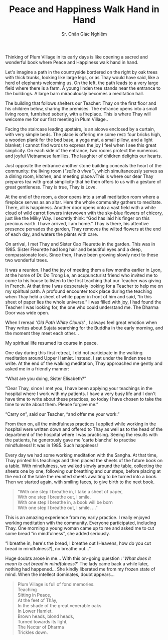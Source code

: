 ﻿---
title: Peace and Happiness Walk Hand in Hand 
author: Sr. Chân Giác Nghiêm
---

Thinking of Plum Village in its early days is like opening a sacred and wonderful book where Peace and Happiness walk hand in hand.

Let's imagine a path in the countryside bordered on the right by oak trees with thick trunks, looking like large legs, or as Thay would have said, like a herd of elephants welcoming us. On the left, the path leads to a very large field where there is a farm. A young linden tree stands near the entrance to the buildings. A large barn miraculously becomes a meditation hall.

The building that follows shelters our Teacher: Thay on the first floor and his children below, sharing the premises. The entrance opens into a small living room, furnished soberly, with a fireplace. This is where Thay will welcome me for our first meeting in Plum Village..

Facing the staircase leading upstairs, is an alcove enclosed by a curtain, with very simple beds. The place is offering me some rest: four bricks high, a wooden plank for the bed base, a yoga mat, a small pillow, and a light blanket; I cannot find words to express the joy I feel when I see this great simplicity. On each side of the entrance, two rooms protect the numerous and joyful Vietnamese families. The laughter of children delights our hearts.

Just opposite the entrance another stone building conceals the heart of the community: the living room (*"salle à vivre"*), which simultaneously serves as a dining room, kitchen, and meeting place.vThis is where our dear Thay prepares tea with great simplicity that he then offers to us with a gesture of great gentleness. Thay is true, Thay is Love.

At the end of the room, a door opens into a small meditation room where a fireplace serves as an altar. Here the whole community gathers to meditate. There, all is happiness. Another door opens onto a vast field with a white cloud of wild carrot flowers interwoven with the sky-blue flowers of chicory, just like the Milky Way. I secretly think: “God has laid his finger on this precious earth. I have arrived, I am home.” Thay is there, his attentive presence pervades the garden, Thay removes the wilted flowers at the end of each day, and waters the plants with care.

On arrival, I met Thay and Sister Cao Fleurette in the garden. This was in 1985. Sister Fleurette had long hair and beautiful eyes and a deep, compassionate look. Since then, I have been growing slowly next to these two wonderful trees.

It was a reunion. I had the joy of meeting them a few months earlier in Lyon, at the home of Dr. Do Trong Le, an acupuncturist friend who invited me to come to his house to listen to the first teaching that our Teacher was giving in French. At that time I was desperately looking for a Teacher to help me on my spiritual path. A profound encounter took place during the teaching when Thay held a sheet of white paper in front of him and said, “In this sheet of paper lies the whole universe.” I was filled with joy, I had found the Teacher I was looking for, the one who could understand me. The Dharma Door was wide open.

When I reread *'Old Path White Clouds'* , I always feel great emotion when Thay writes about Sujata searching for the Buddha in the early morning, and the moment they meet each other… 

My spiritual life resumed its course in peace.

One day during this first retreat, I did not participate in the walking meditation around Upper Hamlet. Instead, I sat under the linden tree to write. At the end of the walking meditation, Thay approached me gently and asked me in a friendly manner:

“What are you doing, Sister Elisabeth?”

“Dear Thay, since I met you, I have been applying your teachings in the hospital where I work with my patients. I have a very busy life and I don't have time to write about these practices, so today I have chosen to take the time to write about them. Please forgive me.”

“Carry on”, said our Teacher, “and offer me your work.”

From then on, all the mindfulness practices I applied while working in the hospital were written down and offered to Thay as well as to the head of the department of the hospital where I was practising. Seeing the results with the patients, he generously gave me 'carte blanche' to practise mindfulness! It was in 1985. Such happiness!

Every day we had some working meditation with the Sangha. At that time, Thay printed his teachings and then placed the sheets of the future book on a table. With mindfulness, we walked slowly around the table, collecting the sheets one by one, following our breathing and our steps, before placing at the end of the table the reunited sheets awaiting to be turned into a book. Then we started again, with smiling faces, to give birth to the next book.

> “With one step I breathe in, I take a sheet of paper,<br/>
> With one step I breathe out, I smile.<br/>
> With one step I breathe in, a book will be born<br/>
> With one step I breathe out, I smile. …”

This is an amazing experience from my early practice. I really enjoyed working meditation with the community. Everyone participated, including Thay. One morning a young woman came up to me and asked me to cut some bread “in mindfulness”, she added seriously.

“I breathe in, here's the bread, I breathe out (Heavens, how do you cut bread in mindfulness?), no breathe out…”

Huge doubts arose in me… With this on-going question : '*What does it mean to cut bread in mindfulness*?' The lady came back a while later, nothing had happened… She kindly liberated me from my frozen state of mind. When the intellect dominates, doubt appears…

> Plum Village is full of fond memories.<br/>
> Teaching<br/>
> Sitting in Peace,<br/>
> At the feet of Thây,<br/>
> In the shade of the great venerable oaks<br/>
> In Lower Hamlet.<br/>
> Brown heads, blond heads,<br/>
> Turned towards its light,<br/>
> The Nectar of Dharma<br/>
> Trickles down. 
